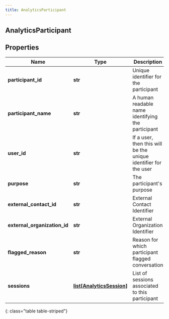 ```yaml
---
title: AnalyticsParticipant
---
```

## AnalyticsParticipant

## Properties

|Name | Type | Description | Notes|
|------------ | ------------- | ------------- | -------------|
| **participant_id** | **str** | Unique identifier for the participant | [optional] |
| **participant_name** | **str** | A human readable name identifying the participant | [optional] |
| **user_id** | **str** | If a user, then this will be the unique identifier for the user | [optional] |
| **purpose** | **str** | The participant&#39;s purpose | [optional] |
| **external_contact_id** | **str** | External Contact Identifier | [optional] |
| **external_organization_id** | **str** | External Organization Identifier | [optional] |
| **flagged_reason** | **str** | Reason for which participant flagged conversation | [optional] |
| **sessions** | [**list[AnalyticsSession]**](AnalyticsSession.html) | List of sessions associated to this participant | [optional] |
{: class="table table-striped"}


